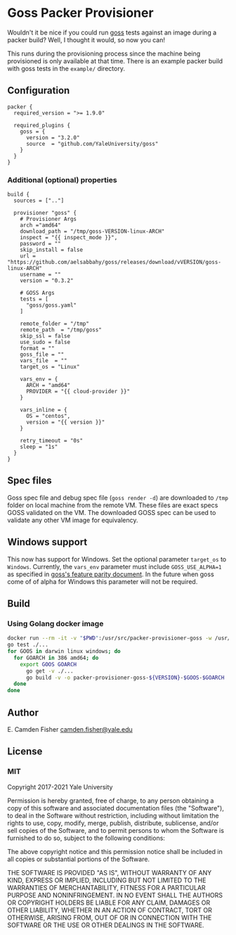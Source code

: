 # Goss Packer Provisioner
Wouldn't it be nice if you could run [goss](https://github.com/aelsabbahy/goss) tests against an image during a packer build?
Well, I thought it would, so now you can!  

This runs during the provisioning process since the machine being provisioned is only available at that time.
There is an example packer build with goss tests in the `example/` directory.

## Configuration

```hcl
packer {
  required_version = ">= 1.9.0"

  required_plugins {
    goss = {
      version = "3.2.0"
      source  = "github.com/YaleUniversity/goss"
    }
  }
}
```

### Additional (optional) properties

```hcl
build {
  sources = [".."]
      
  provisioner "goss" {
    # Provisioner Args
    arch ="amd64" 
    download_path = "/tmp/goss-VERSION-linux-ARCH"
    inspect = "{{ inspect_mode }}",
    password = ""
    skip_install = false
    url = "https://github.com/aelsabbahy/goss/releases/download/vVERSION/goss-linux-ARCH"
    username = ""
    version = "0.3.2"

    # GOSS Args
    tests = [
      "goss/goss.yaml"
    ]

    remote_folder = "/tmp"
    remote_path  = "/tmp/goss"
    skip_ssl = false
    use_sudo = false
    format = ""
    goss_file = ""
    vars_file  = ""
    target_os = "Linux"

    vars_env = {
      ARCH = "amd64"
      PROVIDER = "{{ cloud-provider }}"
    }

    vars_inline = {
      OS = "centos",
      version = "{{ version }}"
    }

    retry_timeout = "0s"
    sleep = "1s"
  }
}
```

## Spec files
Goss spec file and debug spec file (`goss render -d`) are downloaded to `/tmp` folder on local machine from the remote VM. These files are exact specs GOSS validated on the VM. The downloaded GOSS spec can be used to validate any other VM image for equivalency.  

## Windows support

This now has support for Windows. Set the optional parameter `target_os` to `Windows`. Currently, the `vars_env` parameter must include `GOSS_USE_ALPHA=1` as specified in [goss's feature parity document](https://github.com/aelsabbahy/goss/blob/master/docs/platform-feature-parity.md#platform-feature-parity).  In the future when goss come of of alpha for Windows this parameter will not be required.

## Build

### Using Golang docker image

```bash
docker run --rm -it -v "$PWD":/usr/src/packer-provisioner-goss -w /usr/src/packer-provisioner-goss -e 'VERSION=v1.0.0' golang:1.13 bash
go test ./...
for GOOS in darwin linux windows; do
  for GOARCH in 386 amd64; do
    export GOOS GOARCH
      go get -v ./...
      go build -v -o packer-provisioner-goss-${VERSION}-$GOOS-$GOARCH
  done
done
```

## Author

E. Camden Fisher <camden.fisher@yale.edu>

## License

### MIT

Copyright 2017-2021 Yale University

Permission is hereby granted, free of charge, to any person obtaining a copy of this software and associated documentation files (the "Software"), to deal in the Software without restriction, including without limitation the rights to use, copy, modify, merge, publish, distribute, sublicense, and/or sell copies of the Software, and to permit persons to whom the Software is furnished to do so, subject to the following conditions:

The above copyright notice and this permission notice shall be included in all copies or substantial portions of the Software.

THE SOFTWARE IS PROVIDED "AS IS", WITHOUT WARRANTY OF ANY KIND, EXPRESS OR IMPLIED, INCLUDING BUT NOT LIMITED TO THE WARRANTIES OF MERCHANTABILITY, FITNESS FOR A PARTICULAR PURPOSE AND NONINFRINGEMENT. IN NO EVENT SHALL THE AUTHORS OR COPYRIGHT HOLDERS BE LIABLE FOR ANY CLAIM, DAMAGES OR OTHER LIABILITY, WHETHER IN AN ACTION OF CONTRACT, TORT OR OTHERWISE, ARISING FROM, OUT OF OR IN CONNECTION WITH THE SOFTWARE OR THE USE OR OTHER DEALINGS IN THE SOFTWARE.
